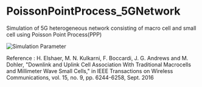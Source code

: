 # PoissonPointProcess_5GNetwork
Simulation of 5G heterogeneous network consisting of macro cell and small cell using Poisson Point Process(PPP)

![Simulation Parameter](https://user-images.githubusercontent.com/37898156/131692596-28274b9a-95d4-436f-8e02-a0e7ab6c40e1.JPG)

Reference : H. Elshaer, M. N. Kulkarni, F. Boccardi, J. G. Andrews and M. Dohler, "Downlink and Uplink Cell Association With Traditional Macrocells and Millimeter Wave Small Cells," in IEEE Transactions on Wireless Communications, vol. 15, no. 9, pp. 6244-6258, Sept. 2016
